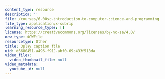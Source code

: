 ```yaml
---
content_type: resource
description: ''
file: /courses/6-00sc-introduction-to-computer-science-and-programming-spring-2011/d6680451a496f911abf069c433f518da_bX3jvD7XFPs.srt
file_type: application/x-subrip
learning_resource_types: []
license: https://creativecommons.org/licenses/by-nc-sa/4.0/
ocw_type: OCWFile
resourcetype: Other
title: 3play caption file
uid: d6680451-a496-f911-abf0-69c433f518da
video_files:
  video_thumbnail_file: null
video_metadata:
  youtube_id: null
---
```

